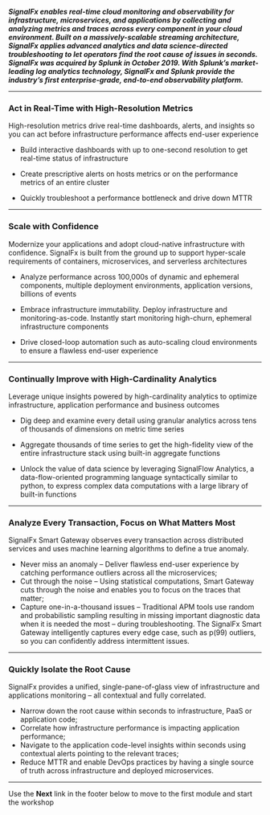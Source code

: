 _**SignalFx enables real-time cloud monitoring and observability for infrastructure, microservices, and applications by collecting and analyzing metrics and traces across every component in your cloud environment. Built on a massively-scalable streaming architecture, SignalFx applies advanced analytics and data science-directed troubleshooting to let operators find the root cause of issues in seconds. SignalFx was acquired by Splunk in October 2019. With Splunk’s market-leading log analytics technology, SignalFx and Splunk provide the industry’s first enterprise-grade, end-to-end observability platform.**_

---

### Act in Real-Time with High-Resolution Metrics

High-resolution metrics drive real-time dashboards, alerts, and insights so you can act before infrastructure performance affects end-user experience

* Build interactive dashboards with up to one-second resolution to get real-time status of infrastructure

* Create prescriptive alerts on hosts metrics or on the performance metrics of an entire cluster

* Quickly troubleshoot a performance bottleneck and drive down MTTR

---

### Scale with Confidence

Modernize your applications and adopt cloud-native infrastructure with confidence. SignalFx is built from the ground up to support hyper-scale requirements of containers, microservices, and serverless architectures

* Analyze performance across 100,000s of dynamic and ephemeral components, multiple deployment environments, application versions, billions of events

* Embrace infrastructure immutability. Deploy infrastructure and monitoring-as-code. Instantly start monitoring high-churn, ephemeral infrastructure components

* Drive closed-loop automation such as auto-scaling cloud environments to ensure a flawless end-user experience

---

### Continually Improve with High-Cardinality Analytics

Leverage unique insights powered by high-cardinality analytics to optimize infrastructure, application performance and business outcomes

* Dig deep and examine every detail using granular analytics across tens of thousands of dimensions on metric time series

* Aggregate thousands of time series to get the high-fidelity view of the entire infrastructure stack using built-in aggregate functions

* Unlock the value of data science by leveraging SignalFlow Analytics, a data-flow-oriented programming language syntactically similar to python, to express complex data computations with a large library of built-in functions

--- 

### Analyze Every Transaction, Focus on What Matters Most

SignalFx Smart Gateway observes every transaction across distributed services and uses machine learning algorithms to define a true anomaly.

* Never miss an anomaly – Deliver flawless end-user experience by catching performance outliers across all the microservices;
* Cut through the noise – Using statistical computations, Smart Gateway cuts through the noise and enables you to focus on the traces that matter;
* Capture one-in-a-thousand issues – Traditional APM tools use random and probabilistic sampling resulting in missing important diagnostic data when it is needed the most – during troubleshooting. The SignalFx Smart Gateway intelligently captures every edge case, such as p(99) outliers, so you can confidently address intermittent issues.

---

### Quickly Isolate the Root Cause
SignalFx provides a unified, single-pane-of-glass view of infrastructure and applications monitoring – all contextual and fully correlated.

* Narrow down the root cause within seconds to infrastructure, PaaS or application code;
* Correlate how infrastructure performance is impacting application performance;
* Navigate to the application code-level insights within seconds using contextual alerts pointing to the relevant traces;
* Reduce MTTR and enable DevOps practices by having a single source of truth across infrastructure and deployed microservices.

---

Use the **Next** link in the footer below to move to the first module and start the workshop